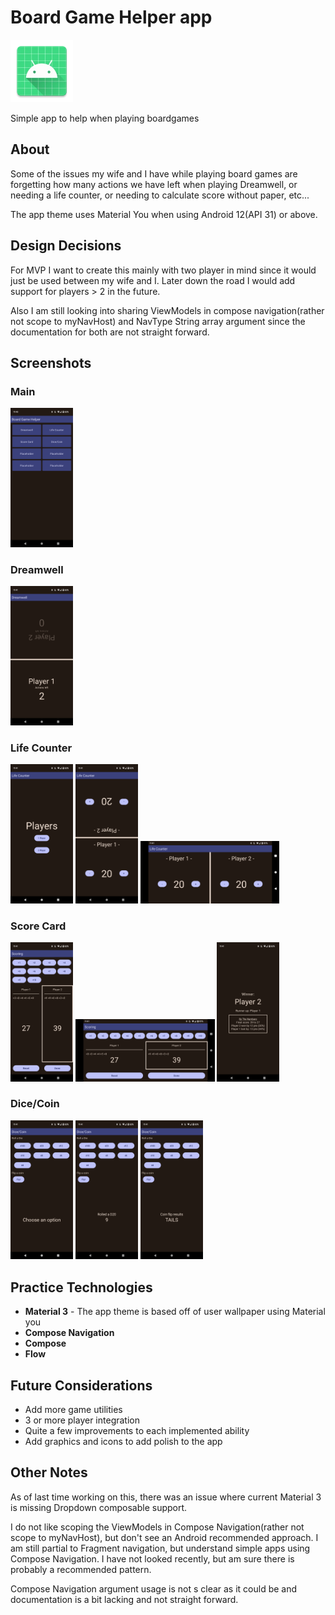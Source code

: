 # Board Game Helper app

<img src="./app/src/main/res/mipmap-xxxhdpi/ic_launcher.webp" alt="drawing" width="100"/>

Simple app to help when playing boardgames

## About

Some of the issues my wife and I have while playing board games are forgetting how many actions we have left when playing Dreamwell, or needing a life counter, or needing to calculate score without paper, etc...

The app theme uses Material You when using Android 12(API 31) or above.

## Design Decisions

For MVP I want to create this mainly with two player in mind since it would just be used between my wife and I. Later down the road I would add support for players > 2 in the future.

Also I am still looking into sharing ViewModels in compose navigation(rather not scope to myNavHost) and NavType String array argument since the documentation for both are not straight forward.

## Screenshots

### Main
<p float="left">
<img src="screenshots/BoardGameHelper_Main.png" width="100"/>
</p>

### Dreamwell
<p float="left">
<img src="screenshots/BoardGameHelper_DreamWell.png" width="100"/>
</p>

### Life Counter
<p float="left">
<img src="screenshots/BoardGameHelper_LifeCounter1.png" width="100"/>
<img src="screenshots/BoardGameHelper_LifeCounter2.png" width="100"/>
<img src="screenshots/BoardGameHelper_LifeCounter3.png" height="100"/>
</p>

### Score Card
<p float="left">
<img src="screenshots/BoardGameHelper_ScoreCard1.png" width="100"/>
<img src="screenshots/BoardGameHelper_ScoreCard2.png" height="100"/>
<img src="screenshots/BoardGameHelper_ScoreCard3.png" width="100"/>
</p>

### Dice/Coin
<p float="left">
<img src="screenshots/BoardGameHelper_Roll1.png" width="100"/>
<img src="screenshots/BoardGameHelper_Roll2.png" width="100"/>
<img src="screenshots/BoardGameHelper_Roll3.png" width="100"/>
</p>

## Practice Technologies

- **Material 3** - The app theme is based off of user wallpaper using Material you
- **Compose Navigation**
- **Compose**
- **Flow**

## Future Considerations

- Add more game utilities
- 3 or more player integration
- Quite a few improvements to each implemented ability
- Add graphics and icons to add polish to the app

## Other Notes

As of last time working on this, there was an issue where current Material 3 is missing Dropdown composable support.

I do not like scoping the ViewModels in Compose Navigation(rather not scope to myNavHost), but don't see an Android recommended approach. I am still partial to Fragment navigation, but understand simple apps using Compose Navigation. I have not looked recently, but am sure there is probably a recommended pattern.

Compose Navigation argument usage is not s clear as it could be and documentation is a bit lacking and not straight forward.